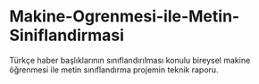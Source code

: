 # Makine-Ogrenmesi-ile-Metin-Siniflandirmasi
Türkçe haber başlıklarının sınıflandırılması konulu bireysel makine öğrenmesi ile metin sınıflandırma projemin teknik raporu.
